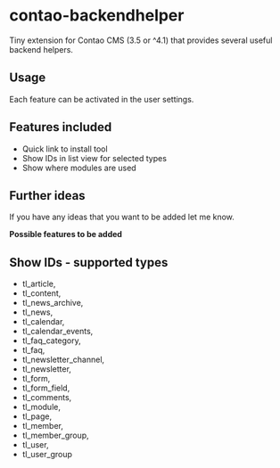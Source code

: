 # contao-backendhelper

Tiny extension for Contao CMS (3.5 or ^4.1) that provides several useful backend helpers.

## Usage
Each feature can be activated in the user settings.

## Features included
* Quick link to install tool
* Show IDs in list view for selected types
* Show where modules are used

## Further ideas
If you have any ideas that you want to be added let me know.

**Possible features to be added**


## Show IDs - supported types
* tl_article,
* tl_content,
* tl_news_archive,
* tl_news,
* tl_calendar,
* tl_calendar_events,
* tl_faq_category,
* tl_faq,
* tl_newsletter_channel,
* tl_newsletter,
* tl_form,
* tl_form_field,
* tl_comments,
* tl_module,
* tl_page,
* tl_member,
* tl_member_group,
* tl_user,
* tl_user_group
